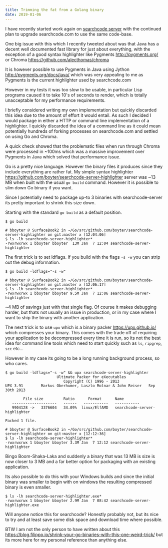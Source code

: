 ```yaml
---
title: Trimming the fat from a Golang binary
date: 2019-01-06
---
```


I have recently started work again on [searchcode server](https://searchcodeserver.com/) with the continued plan to upgrade searchcode.com to use the same code-base.

One big issue with this which I recently tweeted about was that Java has a decent well documented fast library for just about everything, with the exception of a good syntax highlighter like Pygments http://pygments.org/ or Chroma https://github.com/alecthomas/chroma 

It is however possible to use Pygments in Java using Jython http://pygments.org/docs/java/ which was very appealing to me as Pygments is the current highlighter used by searchcode.com 

However in my tests it was too slow to be usable, in particular Lisp programs caused it to take 10's of seconds to render, which is totally unacceptable for my performance requirements.

I briefly considered writing my own implementation but quickly discarded this idea due to the amount of effort it would entail. As such I decided I would package in either a HTTP or command line implementation of a highlighter. I quickly discarded the idea of a command line as it could mean potentially hundreds of forking processes on searchcode.com and settled on using Go and Chroma.

A quick check showed that the problematic files when run through Chroma were processed in ~100ms which was a massive improvement over Pygments in Java which solved that performance issue.

Go is a pretty nice language. However the binary files it produces since they include everything are rather fat. My simple syntax highlighter https://github.com/boyter/searchcode-server-highlighter server was ~13 MB when built with the usual `go build` command. However it is possible to slim down Go binary if you want.

Since I potentially need to package up-to 3 binaries with searchcode-server its pretty important to shrink this size down.

Starting with the standard `go build` as a default position.

```
$ go build

# bboyter @ SurfaceBook2 in ~/Go/src/github.com/boyter/searchcode-server-highlighter on git:master x [12:04:06]
$ ls -lh searchcode-server-highlighter*
-rwxrwxrwx 1 bboyter bboyter  13M Jan  7 12:04 searchcode-server-highlighter
```

The first trick is to set ldflags. If you build with the flags `-s -w` you can strip out the debug information.

```
$ go build -ldflags="-s -w"

# bboyter @ SurfaceBook2 in ~/Go/src/github.com/boyter/searchcode-server-highlighter on git:master x [12:06:17]
$ ls -lh searchcode-server-highlighter*
-rwxrwxrwx 1 bboyter bboyter 9.5M Jan  7 12:06 searchcode-server-highlighter
```

~4 MB of savings just with that single flag. Of course it makes debugging harder, but thats not usually an issue in production, or in my case where I want to ship the binary with another application.

The next trick is to use `upx` which is a binary packer https://upx.github.io/ which compresses your binary. This comes with the trade off of requiring your application to be decompressed every time it is run, so its not the best idea for command line tools which need to start quickly such as `ls`, `ripgrep`, `scc` etc...

However in my case its going to be a long running background process, so who cares.

```
$ go build -ldflags="-s -w" && upx searchcode-server-highlighter
                       Ultimate Packer for eXecutables
                          Copyright (C) 1996 - 2013
UPX 3.91        Markus Oberhumer, Laszlo Molnar & John Reiser   Sep 30th 2013

        File size         Ratio      Format      Name
   --------------------   ------   -----------   -----------
   9904128 ->   3376604   34.09%  linux/ElfAMD   searchcode-server-highlighter

Packed 1 file.

# bboyter @ SurfaceBook2 in ~/Go/src/github.com/boyter/searchcode-server-highlighter on git:master x [12:12:36]
$ ls -lh searchcode-server-highlighter*
-rwxrwxrwx 1 bboyter bboyter 3.3M Jan  7 12:12 searchcode-server-highlighter
```

Bingo Boom-Shaka-Laka and suddenly a binary that was 13 MB is size is now closer to 3 MB and a far better option for packaging with an existing application.

Its also possible to do this with your Windows builds and since the initial binary was smaller to begin with on windows the resulting compressed binary is even smaller.

```
$ ls -lh searchcode-server-highlighter.exe*
-rwxrwxrwx 1 bboyter bboyter 2.9M Jan  7 08:42 searchcode-server-highlighter.exe
```

Will anyone notice this for searchcode? Honestly probably not, but its nice to try and at least save some disk space and download time where possible.

BTW I am not the only person to have written about this https://blog.filippo.io/shrink-your-go-binaries-with-this-one-weird-trick/ but its more here for my personal reference than anything else.